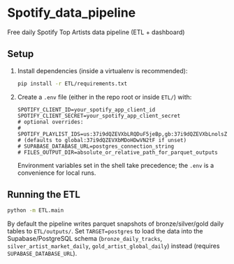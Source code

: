 # Spotify_data_pipeline
Free daily Spotify Top Artists data pipeline (ETL + dashboard)

## Setup

1. Install dependencies (inside a virtualenv is recommended):
   ```bash
   pip install -r ETL/requirements.txt
   ```
2. Create a `.env` file (either in the repo root or inside `ETL/`) with:
   ```env
   SPOTIFY_CLIENT_ID=your_spotify_app_client_id
   SPOTIFY_CLIENT_SECRET=your_spotify_app_client_secret
   # optional overrides:
   # SPOTIFY_PLAYLIST_IDS=us:37i9dQZEVXbLRQDuF5jeBp,gb:37i9dQZEVXbLnolsZ8PSNw
   # (defaults to global:37i9dQZEVXbMDoHDwVN2tF if unset)
   # SUPABASE_DATABASE_URL=postgres_connection_string
   # FILES_OUTPUT_DIR=absolute_or_relative_path_for_parquet_outputs
   ```
   Environment variables set in the shell take precedence; the `.env` is a convenience for local runs.

## Running the ETL

```bash
python -m ETL.main
```

By default the pipeline writes parquet snapshots of bronze/silver/gold daily tables to `ETL/outputs/`. Set `TARGET=postgres` to load the data into the Supabase/PostgreSQL schema (`bronze_daily_tracks`, `silver_artist_market_daily`, `gold_artist_global_daily`) instead (requires `SUPABASE_DATABASE_URL`).
